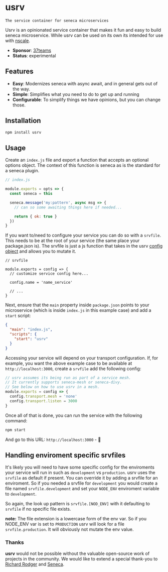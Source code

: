 # usrv

    The service container for seneca microservices

Usrv is an opinionated service container that makes it fun and easy to build seneca microservice. While usrv can be used on its own its intended for use with [nscale](https://www.npmjs.com/package/nscale).

- **Sponsor**: [37teams](https://www.37teams.com)
- **Status**: experimental

## Features

- **Easy**: Modernizes seneca with async await, and in general gets out of the way.
- **Simple**: Simplifies what you need to do to get up and running
- **Configurable**: To simplify things we have opinions, but you can change those.

## Installation

```bash
npm install usrv
```

## Usage

Create an `index.js` file and export a function that accepts an optional options object. The context of this function is seneca as is the standard for a seneca plugin.

```js
// index.js

module.exports = opts => {
  const seneca = this

  seneca.message('my:pattern', async msg => {
    // can so some awaiting things here if needed...

    return { ok: true }
  })
}
```

If you want to/need to configure your service you can do so with
a `srvfile`. This needs to be at the root of your service (the same place your package.json is). The srvfile is just a js function that takes in the usrv [config object](srvfile.md) and allows you to mutate it.

```
// srvfile

module.exports = config => {
  // customize service config here...

  config.name = 'name_service'

  // ...
}

```

Next, ensure that the `main` property inside `package.json` points to your microservice (which is inside `index.js` in this example case) and add a `start` script:

```json
{
  "main": "index.js",
  "scripts": {
    "start": "usrv"
  }
}
```

Accessing your service will depend on your transport configuration. If, for example, you want the above example case to be available at `http://localhost:3000`, create a `srvfile` add the following config:

```js
// usrv assumes its being run as part of a service mesh.
// It currently supports seneca-mesh or seneca-divy.
// See below on how to use usrv in a mesh.
module.exports = config => {
  config.transport.mesh = 'none'
  config.transport.listen = 3000
}
```

Once all of that is done, you can run the service with the following command:

```bash
npm start
```

And go to this URL: `http://localhost:3000` - 🎉

## Handling enviroment specific srvfiles

It's likely you will need to have some specific config for the enviroments your service will run in such as `development` vs `production`.
usrv uses the `srvfile` as default if present. You can override it by adding a srvfile for an enviroment. So if you needed a srvfile for `development` you would create a file named `srvfile.development` and set your `NODE_ENV` enviroment variable to `development`.

So again, the look up pattern is `srvfile.[NOD_ENV]` with it defaulting to `srvfile` if no specific file exists.

**note:** The file extension is a lowercase form of the env var. So if you NODE_ENV var is set to `PRODUCTION` usrv will look for a file `srvfile.production`. It will obviously not mutate the env value.

### Thanks

**usrv** would not be possible without the valuable open-source work of projects in the community. We would like to extend a special thank-you to [Richard Rodger](http://www.richardrodger.com/) and [Seneca](https://github.com/senecajs/seneca).
